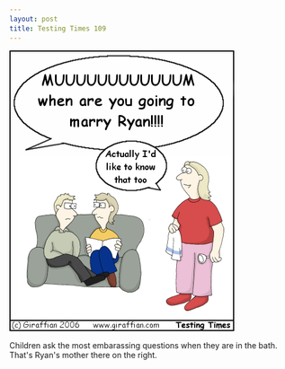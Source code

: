 ```yaml
---
layout: post
title: Testing Times 109
---
```

<img src="/images/tt0109.png">

Children ask the most embarassing questions when they are in the bath. That's Ryan's mother there on the right. 